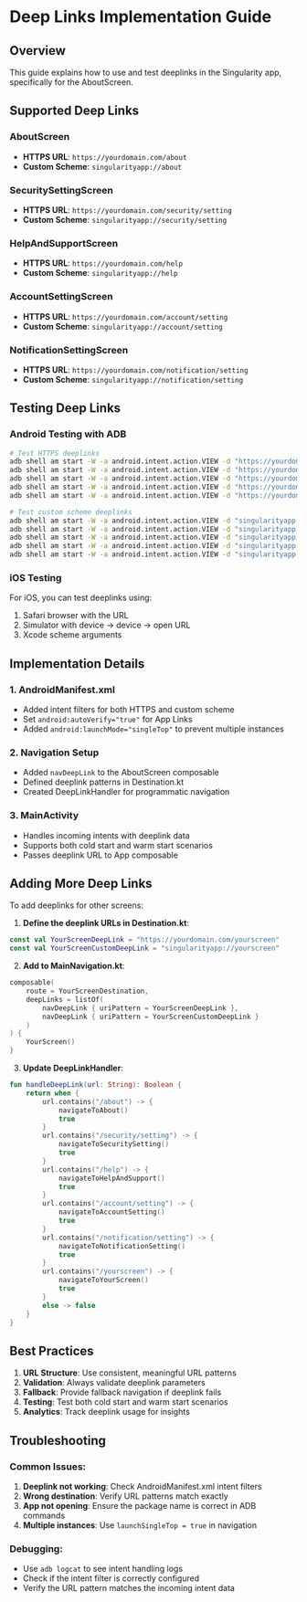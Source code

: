 # Deep Links Implementation Guide

## Overview
This guide explains how to use and test deeplinks in the Singularity app, specifically for the AboutScreen.

## Supported Deep Links

### AboutScreen
- **HTTPS URL**: `https://yourdomain.com/about`
- **Custom Scheme**: `singularityapp://about`

### SecuritySettingScreen
- **HTTPS URL**: `https://yourdomain.com/security/setting`
- **Custom Scheme**: `singularityapp://security/setting`

### HelpAndSupportScreen
- **HTTPS URL**: `https://yourdomain.com/help`
- **Custom Scheme**: `singularityapp://help`

### AccountSettingScreen
- **HTTPS URL**: `https://yourdomain.com/account/setting`
- **Custom Scheme**: `singularityapp://account/setting`

### NotificationSettingScreen
- **HTTPS URL**: `https://yourdomain.com/notification/setting`
- **Custom Scheme**: `singularityapp://notification/setting`

## Testing Deep Links

### Android Testing with ADB
```bash
# Test HTTPS deeplinks
adb shell am start -W -a android.intent.action.VIEW -d "https://yourdomain.com/about" com.singularityuniverse.singularity.android
adb shell am start -W -a android.intent.action.VIEW -d "https://yourdomain.com/security/setting" com.singularityuniverse.singularity.android
adb shell am start -W -a android.intent.action.VIEW -d "https://yourdomain.com/help" com.singularityuniverse.singularity.android
adb shell am start -W -a android.intent.action.VIEW -d "https://yourdomain.com/account/setting" com.singularityuniverse.singularity.android
adb shell am start -W -a android.intent.action.VIEW -d "https://yourdomain.com/notification/setting" com.singularityuniverse.singularity.android

# Test custom scheme deeplinks
adb shell am start -W -a android.intent.action.VIEW -d "singularityapp://about" com.singularityuniverse.singularity.android
adb shell am start -W -a android.intent.action.VIEW -d "singularityapp://security/setting" com.singularityuniverse.singularity.android
adb shell am start -W -a android.intent.action.VIEW -d "singularityapp://help" com.singularityuniverse.singularity.android
adb shell am start -W -a android.intent.action.VIEW -d "singularityapp://account/setting" com.singularityuniverse.singularity.android
adb shell am start -W -a android.intent.action.VIEW -d "singularityapp://notification/setting" com.singularityuniverse.singularity.android
```

### iOS Testing
For iOS, you can test deeplinks using:
1. Safari browser with the URL
2. Simulator with device -> device -> open URL
3. Xcode scheme arguments

## Implementation Details

### 1. AndroidManifest.xml
- Added intent filters for both HTTPS and custom scheme
- Set `android:autoVerify="true"` for App Links
- Added `android:launchMode="singleTop"` to prevent multiple instances

### 2. Navigation Setup
- Added `navDeepLink` to the AboutScreen composable
- Defined deeplink patterns in Destination.kt
- Created DeepLinkHandler for programmatic navigation

### 3. MainActivity
- Handles incoming intents with deeplink data
- Supports both cold start and warm start scenarios
- Passes deeplink URL to App composable

## Adding More Deep Links

To add deeplinks for other screens:

1. **Define the deeplink URLs in Destination.kt**:
```kotlin
const val YourScreenDeepLink = "https://yourdomain.com/yourscreen"
const val YourScreenCustomDeepLink = "singularityapp://yourscreen"
```

2. **Add to MainNavigation.kt**:
```kotlin
composable(
    route = YourScreenDestination,
    deepLinks = listOf(
        navDeepLink { uriPattern = YourScreenDeepLink },
        navDeepLink { uriPattern = YourScreenCustomDeepLink }
    )
) {
    YourScreen()
}
```

3. **Update DeepLinkHandler**:
```kotlin
fun handleDeepLink(url: String): Boolean {
    return when {
        url.contains("/about") -> {
            navigateToAbout()
            true
        }
        url.contains("/security/setting") -> {
            navigateToSecuritySetting()
            true
        }
        url.contains("/help") -> {
            navigateToHelpAndSupport()
            true
        }
        url.contains("/account/setting") -> {
            navigateToAccountSetting()
            true
        }
        url.contains("/notification/setting") -> {
            navigateToNotificationSetting()
            true
        }
        url.contains("/yourscreen") -> {
            navigateToYourScreen()
            true
        }
        else -> false
    }
}
```

## Best Practices

1. **URL Structure**: Use consistent, meaningful URL patterns
2. **Validation**: Always validate deeplink parameters
3. **Fallback**: Provide fallback navigation if deeplink fails
4. **Testing**: Test both cold start and warm start scenarios
5. **Analytics**: Track deeplink usage for insights

## Troubleshooting

### Common Issues:
1. **Deeplink not working**: Check AndroidManifest.xml intent filters
2. **Wrong destination**: Verify URL patterns match exactly
3. **App not opening**: Ensure the package name is correct in ADB commands
4. **Multiple instances**: Use `launchSingleTop = true` in navigation

### Debugging:
- Use `adb logcat` to see intent handling logs
- Check if the intent filter is correctly configured
- Verify the URL pattern matches the incoming intent data
